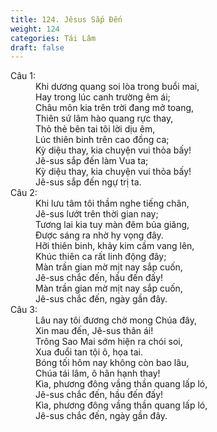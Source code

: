 ```yaml
---
title: 124. Jêsus Sắp Đến
weight: 124
categories: Tái Lâm
draft: false
---
```

<dl><dt>Câu 1:</dt><dd data-verse="1"> Khi dương quang soi lòa trong buổi mai, <br/>Hay trong lúc canh trường êm ái; <br/>Châu môn kia trên trời đang mở toang, <br/>Thiên sứ lâm hào quang rực thay, <br/>Thỏ thẻ bên tai tôi lời dịu êm, <br/>Lúc thiên binh trên cao đồng ca; <br/>Kỳ diệu thay, kia chuyện vui thỏa bấy! <br/>Jê-sus sắp đến làm Vua ta; <br/>Kỳ diệu thay, kia chuyện vui thỏa bấy! <br/>Jê-sus sắp đến ngự trị ta. </dd><dt>Câu 2:</dt><dd data-verse="2">Khi lưu tâm tôi thầm nghe tiếng chân, <br/>Jê-sus lướt trên thời gian nay; <br/>Tương lai kia tuy màn đêm bủa giăng, <br/>Được sáng ra nhờ hy vọng đây. <br/>Hỡi thiên binh, khảy kim cầm vang lên, <br/>Khúc thiên ca rất linh động đây; <br/>Màn trần gian mờ mịt nay sắp cuốn, <br/>Jê-sus chắc đến, hầu đến đấy! <br/>Màn trần gian mờ mịt nay sắp cuốn, <br/>Jê-sus chắc đến, ngày gần đây. </dd><dt>Câu 3:</dt><dd data-verse="3">Lâu nay tôi đương chờ mong Chúa đây, <br/>Xin mau đến, Jê-sus thân ái! <br/>Trông Sao Mai sớm hiện ra chói soi, <br/>Xua đuổi tan tội ô, họa tai. <br/>Bóng tối hôm nay không còn bao lâu, <br/>Chúa tái lâm, ô hân hạnh thay! <br/>Kìa, phương đông vầng thần quang lấp ló, <br/>Jê-sus chắc đến, hầu đến đấy! <br/>Kìa, phương đông vầng thần quang lấp ló, <br/>Jê-sus chắc đến, ngày gần đây. </dd></dl>
